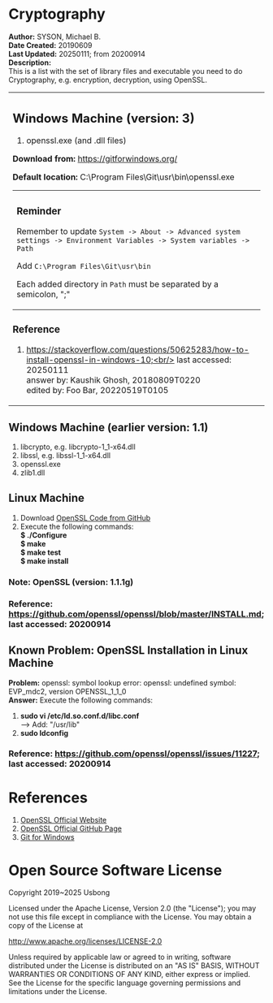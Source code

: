 # Cryptography
<b>Author:</b> SYSON, Michael B.<br />
<b>Date Created:</b> 20190609<br />
<b>Last Updated:</b> 20250111; from 20200914<br />
<b>Description:</b><br />
This is a list with the set of library files and executable you need to do Cryptography, e.g. encryption, decryption, using OpenSSL.

<table>
<tr>
<td>

## Windows Machine (version: 3) 
1) openssl.exe (and .dll files) 

<b>Download from: </b> https://gitforwindows.org/

<b>Default location:</b> C:\Program Files\Git\usr\bin\openssl.exe

<table>
<tr>
<td>
   
### Reminder

Remember to update `System -> About -> Advanced system settings -> Environment Variables -> System variables -> Path` 

Add `C:\Program Files\Git\usr\bin`

Each added directory in `Path` must be separated by a semicolon, ";"

</td>
</tr>
</table>

### Reference

1) https://stackoverflow.com/questions/50625283/how-to-install-openssl-in-windows-10;<br/>
last accessed: 20250111<br/>
answer by: Kaushik Ghosh, 20180809T0220<br/>
edited by: Foo Bar, 20220519T0105

</td>
</tr>
</table>

## Windows Machine (earlier version: 1.1) 
1) libcrypto, e.g. libcrypto-1_1-x64.dll
2) libssl, e.g. libssl-1_1-x64.dll
3) openssl.exe
4) zlib1.dll

## Linux Machine
1) Download [OpenSSL Code from GitHub](https://github.com/openssl/openssl)
2) Execute the following commands:<br/>
<b>$ ./Configure</b><br/>
<b>$ make</b><br/>
<b>$ make test</b><br/>
<b>$ make install</b>

### Note: OpenSSL (version: 1.1.1g)
### Reference: https://github.com/openssl/openssl/blob/master/INSTALL.md; last accessed: 20200914

## Known Problem: OpenSSL Installation in Linux Machine
<b>Problem:</b> openssl: symbol lookup error: openssl: undefined symbol: EVP_mdc2, version OPENSSL_1_1_0<br/>
<b>Answer:</b> Execute the following commands:<br/>
1) <b>sudo vi  /etc/ld.so.conf.d/libc.conf</b><br/>
--> Add: "/usr/lib"<br/>
2) <b>sudo ldconfig</b><br/>

### Reference: https://github.com/openssl/openssl/issues/11227; last accessed: 20200914

# References
1) [OpenSSL Official Website](https://www.openssl.org)<br />
2) [OpenSSL Official GitHub Page](https://github.com/openssl/openssl)<br />
3) [Git for Windows](https://gitforwindows.org/)<br />

# Open Source Software License
Copyright 2019~2025 Usbong

Licensed under the Apache License, Version 2.0 (the "License"); you may not use this file except in compliance with the License. You may obtain a copy of the License at

   http://www.apache.org/licenses/LICENSE-2.0
  
Unless required by applicable law or agreed to in writing, software distributed under the License is distributed on an "AS IS" BASIS, WITHOUT WARRANTIES OR CONDITIONS OF ANY KIND, either express or implied. See the License for the specific language governing permissions and limitations under the License.
